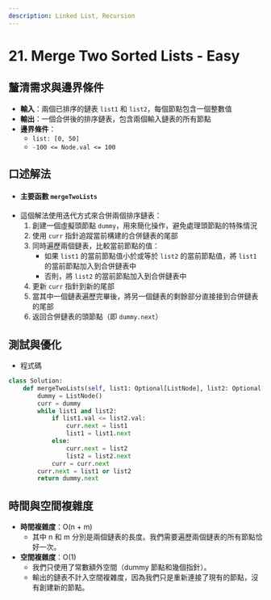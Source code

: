 ```yaml
---
description: Linked List, Recursion
---
```


# 21. Merge Two Sorted Lists - Easy

## 釐清需求與邊界條件

* **輸入**：兩個已排序的鏈表 `list1` 和 `list2`，每個節點包含一個整數值
* **輸出**：一個合併後的排序鏈表，包含兩個輸入鏈表的所有節點
* **邊界條件**：
  * `list: [0, 50]`
  * `-100 <= Node.val <= 100`

## 口述解法

* #### 主要函數 `mergeTwoLists`
* 這個解法使用迭代方式來合併兩個排序鏈表：
  1. 創建一個虛擬頭節點 `dummy`，用來簡化操作，避免處理頭節點的特殊情況
  2. 使用 `curr` 指針追蹤當前構建的合併鏈表的尾部
  3. 同時遍歷兩個鏈表，比較當前節點的值：
     * 如果 `list1` 的當前節點值小於或等於 `list2` 的當前節點值，將 `list1` 的當前節點加入到合併鏈表中
     * 否則，將 `list2` 的當前節點加入到合併鏈表中
  4. 更新 `curr` 指針到新的尾部
  5. 當其中一個鏈表遍歷完畢後，將另一個鏈表的剩餘部分直接接到合併鏈表的尾部
  6. 返回合併鏈表的頭節點（即 `dummy.next`）

## 測試與優化

* 程式碼

```python
class Solution:
    def mergeTwoLists(self, list1: Optional[ListNode], list2: Optional[ListNode]) -> Optional[ListNode]:
        dummy = ListNode()
        curr = dummy
        while list1 and list2:
            if list1.val <= list2.val:
                curr.next = list1
                list1 = list1.next
            else:
                curr.next = list2
                list2 = list2.next
            curr = curr.next
        curr.next = list1 or list2
        return dummy.next
```

## 時間與空間複雜度

* **時間複雜度**：O(n + m)
  * 其中 n 和 m 分別是兩個鏈表的長度。我們需要遍歷兩個鏈表的所有節點恰好一次。
* **空間複雜度**：O(1)
  * 我們只使用了常數額外空間（dummy 節點和幾個指針）。
  * 輸出的鏈表不計入空間複雜度，因為我們只是重新連接了現有的節點，沒有創建新的節點。
